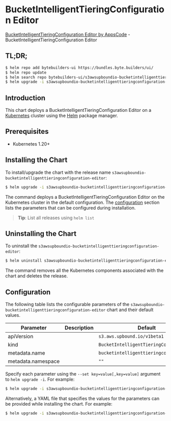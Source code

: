 # BucketIntelligentTieringConfiguration Editor

[BucketIntelligentTieringConfiguration Editor by AppsCode](https://byte.builders) - BucketIntelligentTieringConfiguration Editor

## TL;DR;

```bash
$ helm repo add bytebuilders-ui https://bundles.byte.builders/ui/
$ helm repo update
$ helm search repo bytebuilders-ui/s3awsupboundio-bucketintelligenttieringconfiguration-editor --version=v0.4.18
$ helm upgrade -i s3awsupboundio-bucketintelligenttieringconfiguration-editor bytebuilders-ui/s3awsupboundio-bucketintelligenttieringconfiguration-editor -n default --create-namespace --version=v0.4.18
```

## Introduction

This chart deploys a BucketIntelligentTieringConfiguration Editor on a [Kubernetes](http://kubernetes.io) cluster using the [Helm](https://helm.sh) package manager.

## Prerequisites

- Kubernetes 1.20+

## Installing the Chart

To install/upgrade the chart with the release name `s3awsupboundio-bucketintelligenttieringconfiguration-editor`:

```bash
$ helm upgrade -i s3awsupboundio-bucketintelligenttieringconfiguration-editor bytebuilders-ui/s3awsupboundio-bucketintelligenttieringconfiguration-editor -n default --create-namespace --version=v0.4.18
```

The command deploys a BucketIntelligentTieringConfiguration Editor on the Kubernetes cluster in the default configuration. The [configuration](#configuration) section lists the parameters that can be configured during installation.

> **Tip**: List all releases using `helm list`

## Uninstalling the Chart

To uninstall the `s3awsupboundio-bucketintelligenttieringconfiguration-editor`:

```bash
$ helm uninstall s3awsupboundio-bucketintelligenttieringconfiguration-editor -n default
```

The command removes all the Kubernetes components associated with the chart and deletes the release.

## Configuration

The following table lists the configurable parameters of the `s3awsupboundio-bucketintelligenttieringconfiguration-editor` chart and their default values.

|     Parameter      | Description |                      Default                       |
|--------------------|-------------|----------------------------------------------------|
| apiVersion         |             | <code>s3.aws.upbound.io/v1beta1</code>             |
| kind               |             | <code>BucketIntelligentTieringConfiguration</code> |
| metadata.name      |             | <code>bucketintelligenttieringconfiguration</code> |
| metadata.namespace |             | <code>""</code>                                    |


Specify each parameter using the `--set key=value[,key=value]` argument to `helm upgrade -i`. For example:

```bash
$ helm upgrade -i s3awsupboundio-bucketintelligenttieringconfiguration-editor bytebuilders-ui/s3awsupboundio-bucketintelligenttieringconfiguration-editor -n default --create-namespace --version=v0.4.18 --set apiVersion=s3.aws.upbound.io/v1beta1
```

Alternatively, a YAML file that specifies the values for the parameters can be provided while
installing the chart. For example:

```bash
$ helm upgrade -i s3awsupboundio-bucketintelligenttieringconfiguration-editor bytebuilders-ui/s3awsupboundio-bucketintelligenttieringconfiguration-editor -n default --create-namespace --version=v0.4.18 --values values.yaml
```
